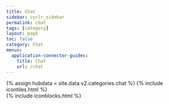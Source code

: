 ```yaml
---
title: Chat
sidebar: cyclr_sidebar
permalink: chat
tags: [category]
layout: page
toc: false
category: Chat
menus:
  application-connector-guides:
    title: Chat
    url: /chat
---
```

{% assign hubdata = site.data.v2.categories.chat %}
{% include icontiles.html %}	
{% include iconblocks.html %}	